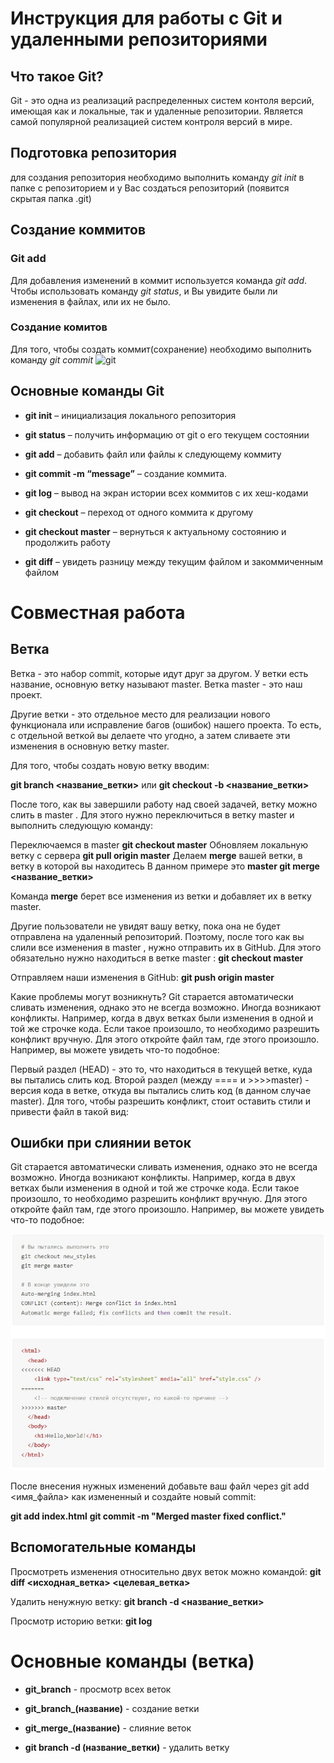 # Инструкция для работы с Git и удаленными репозиториями

## Что такое Git?

Git - это одна из реализаций распределенных систем контоля версий, имеющая как и локальные, так и удаленные репозитории. Является самой популярной реализацией систем контроля версий в мире.
## Подготовка репозитория 
для создания репозитория необходимо выполнить команду *git init* в папке с репозиторием и у Вас создаться репозиторий (появится скрытая папка .git)

## Создание коммитов

### Git add
Для добавления изменений в коммит используется команда *git add*. Чтобы использовать команду *git status*, и Вы увидите были ли изменения в файлах, или их не было.

### Создание комитов
Для того, чтобы создать коммит(сохранение) необходимо выполнить команду *git commit* ![git](gitcommit.jpg)

## Основные команды Git
+ **git init** – инициализация локального репозитория

+ **git status** – получить информацию от git о его текущем состоянии
+ **git add** – добавить файл или файлы к следующему коммиту
+ **git commit -m “message”** – создание коммита.
+ **git log** – вывод на экран истории всех коммитов с их хеш-кодами
+ **git checkout** – переход от одного коммита к другому
+ **git checkout master** – вернуться к актуальному состоянию и продолжить работу
+ **git diff** – увидеть разницу между текущим файлом и закоммиченным файлом

# Совместная работа
## Ветка
Ветка - это набор commit, которые идут друг за другом. У ветки есть название, основную ветку называют master. Ветка master - это наш проект.

Другие ветки - это отдельное место для реализации нового функционала или исправление багов (ошибок) нашего проекта. То есть, с отдельной веткой вы делаете что угодно, а затем сливаете эти изменения в основную ветку master.

Для того, чтобы создать новую ветку вводим:

**git branch <название_ветки>** или **git checkout -b <название_ветки>**

После того, как вы завершили работу над своей задачей, ветку можно слить в master . Для этого нужно переключиться в ветку master и выполнить следующую команду:

Переключаемся в master **git checkout master** Обновляем локальную ветку с сервера **git pull origin master**
Делаем **merge** вашей ветки, в ветку в которой вы находитесь В данном примере это **master git merge <название_ветки>**

Команда **merge** берет все изменения из ветки и добавляет их в ветку master.

Другие пользователи не увидят вашу ветку, пока она не будет отправлена на удаленный репозиторий. Поэтому, после того как вы слили все изменения в master , нужно отправить их в GitHub. Для этого обязательно нужно находиться в ветке master : **git checkout master**

Отправляем наши изменения в GitHub:
**git push origin master**

Какие проблемы могут возникнуть?
Git старается автоматически сливать изменения, однако это не всегда возможно. Иногда возникают конфликты. Например, когда в двух ветках были изменения в одной и той же строчке кода. Если такое произошло, то необходимо разрешить конфликт вручную. Для этого откройте файл там, где этого произошло. Например, вы можете увидеть что-то подобное:

Первый раздел (HEAD) - это то, что находиться в текущей ветке, куда вы пытались слить код. Второй раздел (между ==== и >>>>master) - версия кода в ветке, откуда вы пытались слить код (в данном случае master). Для того, чтобы разрешить конфликт, стоит оставить стили и привести файл в такой вид:
## Ошибки при слиянии веток

Git старается автоматически сливать изменения, однако это не всегда возможно. Иногда возникают конфликты. Например, когда в двух ветках были изменения в одной и той же строчке кода. Если такое произошло, то необходимо разрешить конфликт вручную. Для этого откройте файл там, где этого произошло. Например, вы можете увидеть что-то подобное:

![exaple](M9yWDgZIZoE.jpg)


После внесения нужных изменений добавьте ваш файл через git add <имя_файла> как измененный и создайте новый commit:

**git add index.html**
**git commit -m "Merged master fixed conflict."**

## Вспомогательные команды
Просмотреть изменения относительно двух веток можно командой:
**git diff <исходная_ветка> <целевая_ветка>**

Удалить ненужную ветку:
**git branch -d <название_ветки>**

Просмотр историю ветки:
**git log**

# Основные команды (ветка)
+ **git_branch** - просмотр всех веток

+ **git_branch_(название)** - создание ветки

+ **git_merge_(название)** - слияние веток

+ **git branch -d (название_ветки)** - удалить ветку

